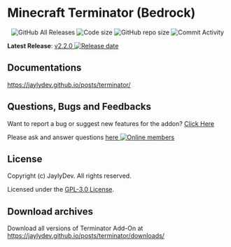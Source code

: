 # Minecraft Terminator (Bedrock)

<p align="center">
  <img src="https://img.shields.io/github/downloads/jaylydev/terminator/total.svg" alt="GitHub All Releases"/>
  <img src="https://img.shields.io/github/languages/code-size/jaylydev/terminator.svg" alt="Code size"/>
  <img src="https://img.shields.io/github/repo-size/jaylydev/terminator.svg" alt="GitHub repo size"/>
  <img src="https://img.shields.io/github/commit-activity/m/jaylydev/terminator" alt="Commit Activity"/>
</p>

**Latest Release**: <a href="https://github.com/JaylyDev/terminator/releases/latest"/>v2.2.0 <img src="https://img.shields.io/github/release-date/jaylydev/terminator" alt="Release date"/></a>

## Documentations

https://jaylydev.github.io/posts/terminator/

## Questions, Bugs and Feedbacks

Want to report a bug or suggest new features for the addon? [Click Here](https://github.com/JaylyDev/terminator/issues/new/choose)

Please ask and answer questions <a href="https://discord.gg/SuhGvZEXb4"/>here <img src="https://img.shields.io/discord/570758760373420033" alt="Online members"></a>

## License

Copyright (c) JaylyDev. All rights reserved.

Licensed under the [GPL-3.0 License](https://github.com/JaylyDev/terminator/blob/main/LICENSE).

## Download archives

Download all versions of Terminator Add-On at https://jaylydev.github.io/posts/terminator/downloads/
